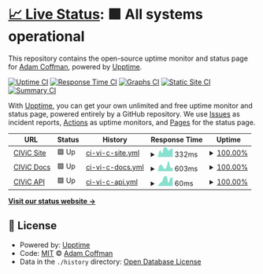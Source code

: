 # [📈 Live Status](https://acoffman.github.io/civic-status): <!--live status--> **🟩 All systems operational**

This repository contains the open-source uptime monitor and status page for [Adam Coffman](adamcoffman.dev), powered by [Upptime](https://github.com/upptime/upptime).

[![Uptime CI](https://github.com/acoffman/civic-status/workflows/Uptime%20CI/badge.svg)](https://github.com/acoffman/civic-status/actions?query=workflow%3A%22Uptime+CI%22)
[![Response Time CI](https://github.com/acoffman/civic-status/workflows/Response%20Time%20CI/badge.svg)](https://github.com/acoffman/civic-status/actions?query=workflow%3A%22Response+Time+CI%22)
[![Graphs CI](https://github.com/acoffman/civic-status/workflows/Graphs%20CI/badge.svg)](https://github.com/acoffman/civic-status/actions?query=workflow%3A%22Graphs+CI%22)
[![Static Site CI](https://github.com/acoffman/civic-status/workflows/Static%20Site%20CI/badge.svg)](https://github.com/acoffman/civic-status/actions?query=workflow%3A%22Static+Site+CI%22)
[![Summary CI](https://github.com/acoffman/civic-status/workflows/Summary%20CI/badge.svg)](https://github.com/acoffman/civic-status/actions?query=workflow%3A%22Summary+CI%22)

With [Upptime](https://upptime.js.org), you can get your own unlimited and free uptime monitor and status page, powered entirely by a GitHub repository. We use [Issues](https://github.com/acoffman/civic-status/issues) as incident reports, [Actions](https://github.com/acoffman/civic-status/actions) as uptime monitors, and [Pages](https://acoffman.github.io/civic-status) for the status page.

<!--start: status pages-->
<!-- This summary is generated by Upptime (https://github.com/upptime/upptime) -->
<!-- Do not edit this manually, your changes will be overwritten -->
<!-- prettier-ignore -->
| URL | Status | History | Response Time | Uptime |
| --- | ------ | ------- | ------------- | ------ |
| <img alt="" src="https://icons.duckduckgo.com/ip3/civicdb.org.ico" height="13"> [CIViC Site](https://civicdb.org) | 🟩 Up | [ci-vi-c-site.yml](https://github.com/acoffman/civic-status/commits/HEAD/history/ci-vi-c-site.yml) | <details><summary><img alt="Response time graph" src="./graphs/ci-vi-c-site/response-time-week.png" height="20"> 332ms</summary><br><a href="https://status.adamcoffman.dev/history/ci-vi-c-site"><img alt="Response time 328" src="https://img.shields.io/endpoint?url=https%3A%2F%2Fraw.githubusercontent.com%2Facoffman%2Fcivic-status%2FHEAD%2Fapi%2Fci-vi-c-site%2Fresponse-time.json"></a><br><a href="https://status.adamcoffman.dev/history/ci-vi-c-site"><img alt="24-hour response time 365" src="https://img.shields.io/endpoint?url=https%3A%2F%2Fraw.githubusercontent.com%2Facoffman%2Fcivic-status%2FHEAD%2Fapi%2Fci-vi-c-site%2Fresponse-time-day.json"></a><br><a href="https://status.adamcoffman.dev/history/ci-vi-c-site"><img alt="7-day response time 332" src="https://img.shields.io/endpoint?url=https%3A%2F%2Fraw.githubusercontent.com%2Facoffman%2Fcivic-status%2FHEAD%2Fapi%2Fci-vi-c-site%2Fresponse-time-week.json"></a><br><a href="https://status.adamcoffman.dev/history/ci-vi-c-site"><img alt="30-day response time 329" src="https://img.shields.io/endpoint?url=https%3A%2F%2Fraw.githubusercontent.com%2Facoffman%2Fcivic-status%2FHEAD%2Fapi%2Fci-vi-c-site%2Fresponse-time-month.json"></a><br><a href="https://status.adamcoffman.dev/history/ci-vi-c-site"><img alt="1-year response time 328" src="https://img.shields.io/endpoint?url=https%3A%2F%2Fraw.githubusercontent.com%2Facoffman%2Fcivic-status%2FHEAD%2Fapi%2Fci-vi-c-site%2Fresponse-time-year.json"></a></details> | <details><summary><a href="https://status.adamcoffman.dev/history/ci-vi-c-site">100.00%</a></summary><a href="https://status.adamcoffman.dev/history/ci-vi-c-site"><img alt="All-time uptime 100.00%" src="https://img.shields.io/endpoint?url=https%3A%2F%2Fraw.githubusercontent.com%2Facoffman%2Fcivic-status%2FHEAD%2Fapi%2Fci-vi-c-site%2Fuptime.json"></a><br><a href="https://status.adamcoffman.dev/history/ci-vi-c-site"><img alt="24-hour uptime 100.00%" src="https://img.shields.io/endpoint?url=https%3A%2F%2Fraw.githubusercontent.com%2Facoffman%2Fcivic-status%2FHEAD%2Fapi%2Fci-vi-c-site%2Fuptime-day.json"></a><br><a href="https://status.adamcoffman.dev/history/ci-vi-c-site"><img alt="7-day uptime 100.00%" src="https://img.shields.io/endpoint?url=https%3A%2F%2Fraw.githubusercontent.com%2Facoffman%2Fcivic-status%2FHEAD%2Fapi%2Fci-vi-c-site%2Fuptime-week.json"></a><br><a href="https://status.adamcoffman.dev/history/ci-vi-c-site"><img alt="30-day uptime 100.00%" src="https://img.shields.io/endpoint?url=https%3A%2F%2Fraw.githubusercontent.com%2Facoffman%2Fcivic-status%2FHEAD%2Fapi%2Fci-vi-c-site%2Fuptime-month.json"></a><br><a href="https://status.adamcoffman.dev/history/ci-vi-c-site"><img alt="1-year uptime 100.00%" src="https://img.shields.io/endpoint?url=https%3A%2F%2Fraw.githubusercontent.com%2Facoffman%2Fcivic-status%2FHEAD%2Fapi%2Fci-vi-c-site%2Fuptime-year.json"></a></details>
| <img alt="" src="https://icons.duckduckgo.com/ip3/docs.civicdb.org.ico" height="13"> [CIViC Docs](https://docs.civicdb.org) | 🟩 Up | [ci-vi-c-docs.yml](https://github.com/acoffman/civic-status/commits/HEAD/history/ci-vi-c-docs.yml) | <details><summary><img alt="Response time graph" src="./graphs/ci-vi-c-docs/response-time-week.png" height="20"> 603ms</summary><br><a href="https://status.adamcoffman.dev/history/ci-vi-c-docs"><img alt="Response time 585" src="https://img.shields.io/endpoint?url=https%3A%2F%2Fraw.githubusercontent.com%2Facoffman%2Fcivic-status%2FHEAD%2Fapi%2Fci-vi-c-docs%2Fresponse-time.json"></a><br><a href="https://status.adamcoffman.dev/history/ci-vi-c-docs"><img alt="24-hour response time 426" src="https://img.shields.io/endpoint?url=https%3A%2F%2Fraw.githubusercontent.com%2Facoffman%2Fcivic-status%2FHEAD%2Fapi%2Fci-vi-c-docs%2Fresponse-time-day.json"></a><br><a href="https://status.adamcoffman.dev/history/ci-vi-c-docs"><img alt="7-day response time 603" src="https://img.shields.io/endpoint?url=https%3A%2F%2Fraw.githubusercontent.com%2Facoffman%2Fcivic-status%2FHEAD%2Fapi%2Fci-vi-c-docs%2Fresponse-time-week.json"></a><br><a href="https://status.adamcoffman.dev/history/ci-vi-c-docs"><img alt="30-day response time 560" src="https://img.shields.io/endpoint?url=https%3A%2F%2Fraw.githubusercontent.com%2Facoffman%2Fcivic-status%2FHEAD%2Fapi%2Fci-vi-c-docs%2Fresponse-time-month.json"></a><br><a href="https://status.adamcoffman.dev/history/ci-vi-c-docs"><img alt="1-year response time 585" src="https://img.shields.io/endpoint?url=https%3A%2F%2Fraw.githubusercontent.com%2Facoffman%2Fcivic-status%2FHEAD%2Fapi%2Fci-vi-c-docs%2Fresponse-time-year.json"></a></details> | <details><summary><a href="https://status.adamcoffman.dev/history/ci-vi-c-docs">100.00%</a></summary><a href="https://status.adamcoffman.dev/history/ci-vi-c-docs"><img alt="All-time uptime 100.00%" src="https://img.shields.io/endpoint?url=https%3A%2F%2Fraw.githubusercontent.com%2Facoffman%2Fcivic-status%2FHEAD%2Fapi%2Fci-vi-c-docs%2Fuptime.json"></a><br><a href="https://status.adamcoffman.dev/history/ci-vi-c-docs"><img alt="24-hour uptime 100.00%" src="https://img.shields.io/endpoint?url=https%3A%2F%2Fraw.githubusercontent.com%2Facoffman%2Fcivic-status%2FHEAD%2Fapi%2Fci-vi-c-docs%2Fuptime-day.json"></a><br><a href="https://status.adamcoffman.dev/history/ci-vi-c-docs"><img alt="7-day uptime 100.00%" src="https://img.shields.io/endpoint?url=https%3A%2F%2Fraw.githubusercontent.com%2Facoffman%2Fcivic-status%2FHEAD%2Fapi%2Fci-vi-c-docs%2Fuptime-week.json"></a><br><a href="https://status.adamcoffman.dev/history/ci-vi-c-docs"><img alt="30-day uptime 100.00%" src="https://img.shields.io/endpoint?url=https%3A%2F%2Fraw.githubusercontent.com%2Facoffman%2Fcivic-status%2FHEAD%2Fapi%2Fci-vi-c-docs%2Fuptime-month.json"></a><br><a href="https://status.adamcoffman.dev/history/ci-vi-c-docs"><img alt="1-year uptime 100.00%" src="https://img.shields.io/endpoint?url=https%3A%2F%2Fraw.githubusercontent.com%2Facoffman%2Fcivic-status%2FHEAD%2Fapi%2Fci-vi-c-docs%2Fuptime-year.json"></a></details>
| <img alt="" src="https://icons.duckduckgo.com/ip3/civicdb.org.ico" height="13"> [CIViC API](https://civicdb.org/api/graphiql) | 🟩 Up | [ci-vi-c-api.yml](https://github.com/acoffman/civic-status/commits/HEAD/history/ci-vi-c-api.yml) | <details><summary><img alt="Response time graph" src="./graphs/ci-vi-c-api/response-time-week.png" height="20"> 60ms</summary><br><a href="https://status.adamcoffman.dev/history/ci-vi-c-api"><img alt="Response time 65" src="https://img.shields.io/endpoint?url=https%3A%2F%2Fraw.githubusercontent.com%2Facoffman%2Fcivic-status%2FHEAD%2Fapi%2Fci-vi-c-api%2Fresponse-time.json"></a><br><a href="https://status.adamcoffman.dev/history/ci-vi-c-api"><img alt="24-hour response time 76" src="https://img.shields.io/endpoint?url=https%3A%2F%2Fraw.githubusercontent.com%2Facoffman%2Fcivic-status%2FHEAD%2Fapi%2Fci-vi-c-api%2Fresponse-time-day.json"></a><br><a href="https://status.adamcoffman.dev/history/ci-vi-c-api"><img alt="7-day response time 60" src="https://img.shields.io/endpoint?url=https%3A%2F%2Fraw.githubusercontent.com%2Facoffman%2Fcivic-status%2FHEAD%2Fapi%2Fci-vi-c-api%2Fresponse-time-week.json"></a><br><a href="https://status.adamcoffman.dev/history/ci-vi-c-api"><img alt="30-day response time 66" src="https://img.shields.io/endpoint?url=https%3A%2F%2Fraw.githubusercontent.com%2Facoffman%2Fcivic-status%2FHEAD%2Fapi%2Fci-vi-c-api%2Fresponse-time-month.json"></a><br><a href="https://status.adamcoffman.dev/history/ci-vi-c-api"><img alt="1-year response time 65" src="https://img.shields.io/endpoint?url=https%3A%2F%2Fraw.githubusercontent.com%2Facoffman%2Fcivic-status%2FHEAD%2Fapi%2Fci-vi-c-api%2Fresponse-time-year.json"></a></details> | <details><summary><a href="https://status.adamcoffman.dev/history/ci-vi-c-api">100.00%</a></summary><a href="https://status.adamcoffman.dev/history/ci-vi-c-api"><img alt="All-time uptime 100.00%" src="https://img.shields.io/endpoint?url=https%3A%2F%2Fraw.githubusercontent.com%2Facoffman%2Fcivic-status%2FHEAD%2Fapi%2Fci-vi-c-api%2Fuptime.json"></a><br><a href="https://status.adamcoffman.dev/history/ci-vi-c-api"><img alt="24-hour uptime 100.00%" src="https://img.shields.io/endpoint?url=https%3A%2F%2Fraw.githubusercontent.com%2Facoffman%2Fcivic-status%2FHEAD%2Fapi%2Fci-vi-c-api%2Fuptime-day.json"></a><br><a href="https://status.adamcoffman.dev/history/ci-vi-c-api"><img alt="7-day uptime 100.00%" src="https://img.shields.io/endpoint?url=https%3A%2F%2Fraw.githubusercontent.com%2Facoffman%2Fcivic-status%2FHEAD%2Fapi%2Fci-vi-c-api%2Fuptime-week.json"></a><br><a href="https://status.adamcoffman.dev/history/ci-vi-c-api"><img alt="30-day uptime 100.00%" src="https://img.shields.io/endpoint?url=https%3A%2F%2Fraw.githubusercontent.com%2Facoffman%2Fcivic-status%2FHEAD%2Fapi%2Fci-vi-c-api%2Fuptime-month.json"></a><br><a href="https://status.adamcoffman.dev/history/ci-vi-c-api"><img alt="1-year uptime 100.00%" src="https://img.shields.io/endpoint?url=https%3A%2F%2Fraw.githubusercontent.com%2Facoffman%2Fcivic-status%2FHEAD%2Fapi%2Fci-vi-c-api%2Fuptime-year.json"></a></details>

<!--end: status pages-->

[**Visit our status website →**](https://acoffman.github.io/civic-status)

## 📄 License

- Powered by: [Upptime](https://github.com/upptime/upptime)
- Code: [MIT](./LICENSE) © [Adam Coffman](adamcoffman.dev)
- Data in the `./history` directory: [Open Database License](https://opendatacommons.org/licenses/odbl/1-0/)
